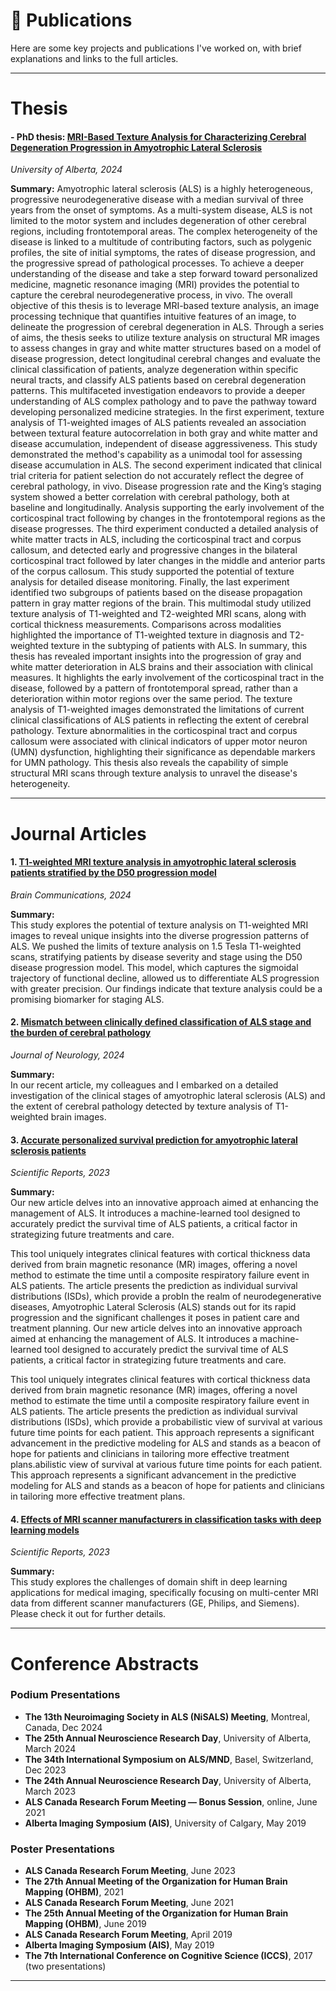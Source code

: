 # 📘 Publications

Here are some key projects and publications I've worked on, with brief explanations and links to the full articles.

---
# Thesis

#### **- PhD thesis: [MRI-Based Texture Analysis for Characterizing Cerebral Degeneration Progression in Amyotrophic Lateral Sclerosis](https://doi.org/10.7939/r3-mcxz-bq77)**
*University of Alberta, 2024*

**Summary:**
Amyotrophic lateral sclerosis (ALS) is a highly heterogeneous, progressive neurodegenerative disease with a median survival of three years from the onset of symptoms. As a multi-system disease, ALS is not limited to the motor system and includes degeneration of other cerebral regions, including frontotemporal areas. The complex heterogeneity of the disease is linked to a multitude of contributing factors, such as polygenic profiles, the site of initial symptoms, the rates of disease progression, and the progressive spread of pathological processes. To achieve a deeper understanding of the disease and take a step forward toward personalized medicine, magnetic resonance imaging (MRI) provides the potential to capture the cerebral neurodegenerative process, in vivo.
The overall objective of this thesis is to leverage MRI-based texture analysis, an image processing technique that quantifies intuitive features of an image, to delineate the progression of cerebral degeneration in ALS. Through a series of aims, the thesis seeks to utilize texture analysis on structural MR images to assess changes in gray and white matter structures based on a model of disease progression, detect longitudinal cerebral changes and evaluate the clinical classification of patients, analyze degeneration within specific neural tracts, and classify ALS patients based on cerebral degeneration patterns. This multifaceted investigation endeavors to provide a deeper understanding of ALS complex pathology and to pave the pathway toward developing personalized medicine strategies.
In the first experiment, texture analysis of T1-weighted images of ALS patients revealed an association between textural feature autocorrelation in both gray and white matter and disease accumulation, independent of disease aggressiveness. This study demonstrated the method's capability as a unimodal tool for assessing disease accumulation in ALS. The second experiment indicated that clinical trial criteria for patient selection do not accurately reflect the degree of cerebral pathology, in vivo. Disease progression rate and the King’s staging system showed a better correlation with cerebral pathology, both at baseline and longitudinally. Analysis supporting the early involvement of the corticospinal tract following by changes in the frontotemporal regions as the disease progresses. The third experiment conducted a detailed analysis of white matter tracts in ALS, including the corticospinal tract and corpus callosum, and detected early and progressive changes in the bilateral corticospinal tract followed by later changes in the middle and anterior parts of the corpus callosum. This study supported the potential of texture analysis for detailed disease monitoring. Finally, the last experiment identified two subgroups of patients based on the disease propagation pattern in gray matter regions of the brain. This multimodal study utilized texture analysis of T1-weighted and T2-weighted MRI scans, along with cortical thickness measurements. Comparisons across modalities highlighted the importance of T1-weighted texture in diagnosis and T2-weighted texture in the subtyping of patients with ALS.
In summary, this thesis has revealed important insights into the progression of gray and white matter deterioration in ALS brains and their association with clinical measures. It highlights the early involvement of the corticospinal tract in the disease, followed by a pattern of frontotemporal spread, rather than a deterioration within motor regions over the same period. The texture analysis of T1-weighted images demonstrated the limitations of current clinical classifications of ALS patients in reflecting the extent of cerebral pathology. Texture abnormalities in the corticospinal tract and corpus callosum were associated with clinical indicators of upper motor neuron (UMN) dysfunction, highlighting their significance as dependable markers for UMN pathology. This thesis also reveals the capability of simple structural MRI scans through texture analysis to unravel the disease's heterogeneity.

---
# Journal Articles

#### **1. [T1-weighted MRI texture analysis in amyotrophic lateral sclerosis patients stratified by the D50 progression model](https://doi.org/10.1093/braincomms/fcae389)**  
*Brain Communications, 2024*

**Summary:**  
This study explores the potential of texture analysis on T1-weighted MRI images to reveal unique insights into the diverse progression patterns of ALS. We pushed the limits of texture analysis on 1.5 Tesla T1-weighted scans, stratifying patients by disease severity and stage using the D50 disease progression model. This model, which captures the sigmoidal trajectory of functional decline, allowed us to differentiate ALS progression with greater precision. Our findings indicate that texture analysis could be a promising biomarker for staging ALS.


#### **2. [Mismatch between clinically defined classification of ALS stage and the burden of cerebral pathology](https://doi.org/10.1007/s00415-024-12190-x)**  
*Journal of Neurology, 2024*

**Summary:**  
In our recent article, my colleagues and I embarked on a detailed investigation of the clinical stages of amyotrophic lateral sclerosis (ALS) and the extent of cerebral pathology detected by texture analysis of T1-weighted brain images.


#### **3. [Accurate personalized survival prediction for amyotrophic lateral sclerosis patients](https://doi.org/10.1038/s41598-023-47935-7)**  
*Scientific Reports, 2023*

**Summary:**  
Our new article delves into an innovative approach aimed at enhancing the management of ALS. It introduces a machine-learned tool designed to accurately predict the survival time of ALS patients, a critical factor in strategizing future treatments and care. 

This tool uniquely integrates clinical features with cortical thickness data derived from brain magnetic resonance (MR) images, offering a novel method to estimate the time until a composite respiratory failure event in ALS patients. The article presents the prediction as individual survival distributions (ISDs), which provide a probIn the realm of neurodegenerative diseases, Amyotrophic Lateral Sclerosis (ALS) stands out for its rapid progression and the significant challenges it poses in patient care and treatment planning. Our new article delves into an innovative approach aimed at enhancing the management of ALS. It introduces a machine-learned tool designed to accurately predict the survival time of ALS patients, a critical factor in strategizing future treatments and care. 

This tool uniquely integrates clinical features with cortical thickness data derived from brain magnetic resonance (MR) images, offering a novel method to estimate the time until a composite respiratory failure event in ALS patients. The article presents the prediction as individual survival distributions (ISDs), which provide a probabilistic view of survival at various future time points for each patient. This approach represents a significant advancement in the predictive modeling for ALS and stands as a beacon of hope for patients and clinicians in tailoring more effective treatment plans.abilistic view of survival at various future time points for each patient. This approach represents a significant advancement in the predictive modeling for ALS and stands as a beacon of hope for patients and clinicians in tailoring more effective treatment plans.


#### **4. [Effects of MRI scanner manufacturers in classification tasks with deep learning models](https://doi.org/10.1038/s41598-023-43715-5)**  
*Scientific Reports, 2023*

**Summary:**  
This study explores the challenges of domain shift in deep learning applications for medical imaging, specifically focusing on multi-center MRI data from different scanner manufacturers (GE, Philips, and Siemens). Please check it out for further details.

---
# Conference Abstracts

### Podium Presentations
- **The 13th Neuroimaging Society in ALS (NiSALS) Meeting**, Montreal, Canada, Dec 2024
- **The 25th Annual Neuroscience Research Day**, University of Alberta, March 2024
- **The 34th International Symposium on ALS/MND**, Basel, Switzerland, Dec 2023
- **The 24th Annual Neuroscience Research Day**, University of Alberta, March 2023
- **ALS Canada Research Forum Meeting — Bonus Session**, online, June 2021
- **Alberta Imaging Symposium (AIS)**, University of Calgary, May 2019

### Poster Presentations
- **ALS Canada Research Forum Meeting**, June 2023
- **The 27th Annual Meeting of the Organization for Human Brain Mapping (OHBM)**, 2021
- **ALS Canada Research Forum Meeting**, June 2021
- **The 25th Annual Meeting of the Organization for Human Brain Mapping (OHBM)**, June 2019
- **ALS Canada Research Forum Meeting**, April 2019
- **Alberta Imaging Symposium (AIS)**, May 2019
- **The 7th International Conference on Cognitive Science (ICCS)**, 2017 (two presentations)


---
